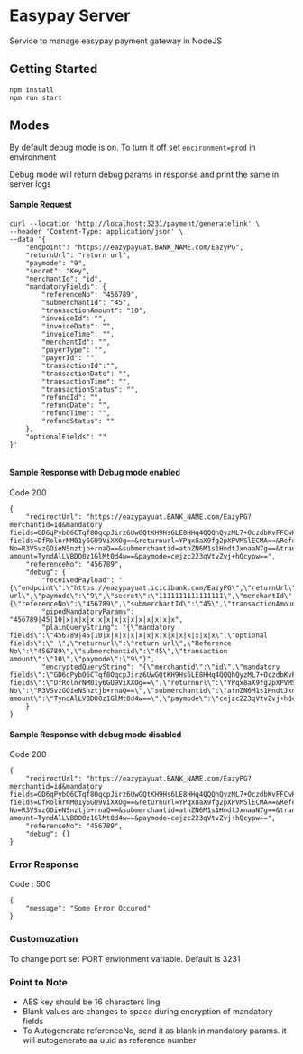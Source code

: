 # Easypay Server

Service to manage easypay payment gateway in NodeJS

## Getting Started
```
npm install
npm run start
```

## Modes
By default debug mode is on. To turn it off set ```encironment=prod``` in environment

Debug mode will return debug params in response and print the same in server logs

#### Sample Request
```
curl --location 'http://localhost:3231/payment/generatelink' \
--header 'Content-Type: application/json' \
--data '{
    "endpoint": "https://eazypayuat.BANK_NAME.com/EazyPG",
    "returnUrl": "return url",
    "paymode": "9",
    "secret": "Key",
    "merchantId": "id",
    "mandatoryFields": {
        "referenceNo": "456789",
        "submerchantId": "45",
        "transactionAmount": "10",
        "invoiceId": "",
        "invoiceDate": "",
        "invoiceTime": "",
        "merchantId": "",
        "payerType": "",
        "payerId": "",
        "transactionId":"",
        "transactionDate": "",
        "transactionTime": "",
        "transactionStatus": "",
        "refundId": "",
        "refundDate": "",
        "refundTime": "",
        "refundStatus": ""
    },
    "optionalFields": ""
}'


```
#### Sample Response with Debug mode enabled
Code 200
```
{
    "redirectUrl": "https://eazypayuat.BANK_NAME.com/EazyPG?merchantid=id&mandatory fields=GD6qPybO6CTqf8OqcpJirz6UwGQtKH9Hs6LE8HHq4QQQhQyzML7+OczdbKvFFCwP&optional fields=DfRolnrNM01y6GU9ViXXOg==&returnurl=YPqx8aX9fg2pXPVMSlECMA==&Reference No=R3VSvzGOieNSnztjb+rnaQ==&submerchantid=atnZN6M1s1HndtJxnaaN7g==&transaction amount=TyndAlLVBDO0z1GlMt0d4w==&paymode=cejzc223qVtvZvj+hQcypw==",
    "referenceNo": "456789",
    "debug": {
        "receivedPayload": "{\"endpoint\":\"https://eazypayuat.icicibank.com/EazyPG\",\"returnUrl\":\"return url\",\"paymode\":\"9\",\"secret\":\"1111111111111111\",\"merchantId\":\"id\",\"mandatoryFields\":{\"referenceNo\":\"456789\",\"submerchantId\":\"45\",\"transactionAmount\":\"10\",\"invoiceId\":\"\",\"invoiceDate\":\"\",\"invoiceTime\":\"\",\"merchantId\":\"\",\"payerType\":\"\",\"payerId\":\"\",\"transactionId\":\"\",\"transactionDate\":\"\",\"transactionTime\":\"\",\"transactionStatus\":\"\",\"refundId\":\"\",\"refundDate\":\"\",\"refundTime\":\"\",\"refundStatus\":\"\"},\"optionalFields\":\"\"}",
        "pipedMandatoryParams": "456789|45|10|x|x|x|x|x|x|x|x|x|x|x|x|x|x",
        "plainQueryString": "{\"mandatory fields\":\"456789|45|10|x|x|x|x|x|x|x|x|x|x|x|x|x|x\",\"optional fields\":\" \",\"returnurl\":\"return url\",\"Reference No\":\"456789\",\"submerchantid\":\"45\",\"transaction amount\":\"10\",\"paymode\":\"9\"}",
        "encryptedQueryString": "{\"merchantid\":\"id\",\"mandatory fields\":\"GD6qPybO6CTqf8OqcpJirz6UwGQtKH9Hs6LE8HHq4QQQhQyzML7+OczdbKvFFCwP\",\"optional fields\":\"DfRolnrNM01y6GU9ViXXOg==\",\"returnurl\":\"YPqx8aX9fg2pXPVMSlECMA==\",\"Reference No\":\"R3VSvzGOieNSnztjb+rnaQ==\",\"submerchantid\":\"atnZN6M1s1HndtJxnaaN7g==\",\"transaction amount\":\"TyndAlLVBDO0z1GlMt0d4w==\",\"paymode\":\"cejzc223qVtvZvj+hQcypw==\"}"
    }
}

```

#### Sample Response with debug mode disabled
Code 200
```
{
    "redirectUrl": "https://eazypayuat.BANK_NAME.com/EazyPG?merchantid=id&mandatory fields=GD6qPybO6CTqf8OqcpJirz6UwGQtKH9Hs6LE8HHq4QQQhQyzML7+OczdbKvFFCwP&optional fields=DfRolnrNM01y6GU9ViXXOg==&returnurl=YPqx8aX9fg2pXPVMSlECMA==&Reference No=R3VSvzGOieNSnztjb+rnaQ==&submerchantid=atnZN6M1s1HndtJxnaaN7g==&transaction amount=TyndAlLVBDO0z1GlMt0d4w==&paymode=cejzc223qVtvZvj+hQcypw==",
    "referenceNo": "456789",
    "debug": {}
}
```
### Error Response
Code : 500
```
{
    "message": "Some Error Occured"
}
```


### Customozation

To change port set PORT envionment variable. Default is 3231


### Point to Note

 - AES key should be 16 characters ling
 - Blank values are changes to space during encryption of mandatory fields
 - To Autogenerate referenceNo, send it as blank in mandatory params. it will autogenerate aa uuid as reference number
